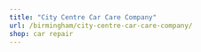 ```yaml
---
title: "City Centre Car Care Company"
url: /birmingham/city-centre-car-care-company/
shop: car repair
---
```

